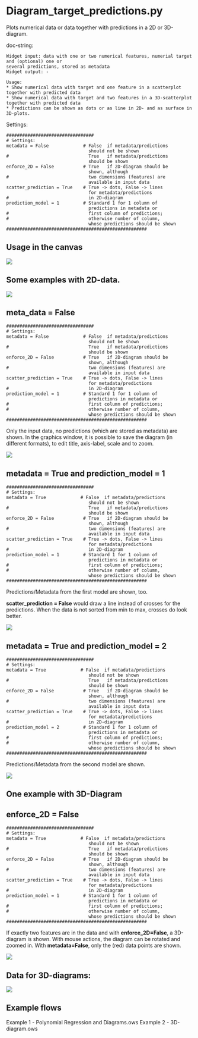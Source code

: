 # Diagram_target_predictions.py
Plots numerical data or data together with predictions in a 2D or 3D-diagram.

doc-string:
```
Widget input: data with one or two numerical features, numerial target and (optional) one or 
several predictions, stored as metadata
Widget output: -

Usage:
* Show numerical data with target and one feature in a scatterplot together with predicted data
* Show numerical data with target and two features in a 3D-scatterplot together with predicted data
* Predictions can be shown as dots or as line in 2D- and as surface in 3D-plots.

```

Settings:
```
#################################
# Settings:
metadata = False             # False  if metadata/predictions 
                               should not be shown
#                              True   if metadata/predictions 
                               should be shown
enforce_2D = False           # True   if 2D-diagram should be 
                               shown, although 
#                              two dimensions (features) are 
                               available in input data
scatter_prediction = True    # True -> dots, False -> lines 
                               for metadata/predictions 
#                              in 2D-diagram
prediction_model = 1         # Standard 1 for 1 column of 
                               predictions in metadata or
#                              first column of predictions; 
#                              otherwise number of column, 
                               whose predictions should be shown
#####################################################

```

## Usage in the canvas

![](images/dia_target_pred_01.png)

## Some examples with 2D-data.

![](images/dia_target_pred_02.png)

## meta_data = False
```
#################################
# Settings:
metadata = False             # False  if metadata/predictions 
                               should not be shown
#                              True   if metadata/predictions 
                               should be shown
enforce_2D = False           # True   if 2D-diagram should be 
                               shown, although 
#                              two dimensions (features) are 
                               available in input data
scatter_prediction = True    # True -> dots, False -> lines 
                               for metadata/predictions 
#                              in 2D-diagram
prediction_model = 1         # Standard 1 for 1 column of 
                               predictions in metadata or
#                              first column of predictions; 
#                              otherwise number of column, 
                               whose predictions should be shown
#####################################################

```

Only the input data, no predictions (which are stored as metadata) are shown. In the graphics window, it is possible to save the diagram (in different formats), to edit title, axis-label, scale and to zoom.

![](images/dia_target_pred_03.png)

## metadata = True and prediction_model = 1

```
#################################
# Settings:
metadata = True             # False  if metadata/predictions 
                               should not be shown
#                              True   if metadata/predictions 
                               should be shown
enforce_2D = False           # True   if 2D-diagram should be 
                               shown, although 
#                              two dimensions (features) are 
                               available in input data
scatter_prediction = True    # True -> dots, False -> lines 
                               for metadata/predictions 
#                              in 2D-diagram
prediction_model = 1         # Standard 1 for 1 column of 
                               predictions in metadata or
#                              first column of predictions; 
#                              otherwise number of column, 
                               whose predictions should be shown
#####################################################

```

Predictions/Metadata from the first model are shown, too. 

__scatter_prediction = False__ would draw a line instead of crosses for the predictions. When the data is not sorted from min to max, crosses do look better.

![](images/dia_target_pred_04.png)

## metadata = True and prediction_model = 2

```
#################################
# Settings:
metadata = True             # False  if metadata/predictions 
                               should not be shown
#                              True   if metadata/predictions 
                               should be shown
enforce_2D = False           # True   if 2D-diagram should be 
                               shown, although 
#                              two dimensions (features) are 
                               available in input data
scatter_prediction = True    # True -> dots, False -> lines 
                               for metadata/predictions 
#                              in 2D-diagram
prediction_model = 2         # Standard 1 for 1 column of 
                               predictions in metadata or
#                              first column of predictions; 
#                              otherwise number of column, 
                               whose predictions should be shown
#####################################################

```

Predictions/Metadata from the second model are shown. 

![](images/dia_target_pred_05.png)

## One example with 3D-Diagram
## enforce_2D = False

```
#################################
# Settings:
metadata = True             # False  if metadata/predictions 
                               should not be shown
#                              True   if metadata/predictions 
                               should be shown
enforce_2D = False           # True   if 2D-diagram should be 
                               shown, although 
#                              two dimensions (features) are 
                               available in input data
scatter_prediction = True    # True -> dots, False -> lines 
                               for metadata/predictions 
#                              in 2D-diagram
prediction_model = 1         # Standard 1 for 1 column of 
                               predictions in metadata or
#                              first column of predictions; 
#                              otherwise number of column, 
                               whose predictions should be shown
#####################################################

```

If exactly two features are in the data and with __enforce_2D=False__, a 3D-diagram is shown.
With mouse actions, the diagram can be rotated and zoomed in.
With __metadata=False__, only the (red) data points are shown.

![](images/dia_target_pred_07.png)

## Data for 3D-diagrams:

![](images/dia_target_pred_06.png)

## Example flows
Example 1 - Polynomial Regression and Diagrams.ows
Example 2 - 3D-diagram.ows




